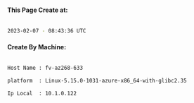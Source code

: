
   
#### This Page Create at:

```bash

2023-02-07 - 08:43:36 UTC

```

#### Create By Machine:

```bash

Host Name : fv-az268-633

platform  : Linux-5.15.0-1031-azure-x86_64-with-glibc2.35

Ip Local  : 10.1.0.122

```

